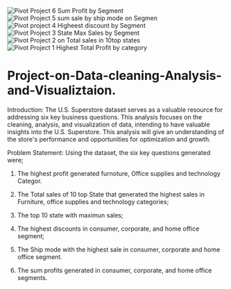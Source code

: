 ![Pivot Project 6 Sum Profit by Segment](https://github.com/Tonyigba/Project-on-Data-cleaning-Analysis-and-Visualiztaion/assets/143624967/280f80df-aeed-43ef-ac08-747136c92312)
![Pivot Project 5 sum sale by ship mode on Segmen](https://github.com/Tonyigba/Project-on-Data-cleaning-Analysis-and-Visualiztaion/assets/143624967/605892a2-e89a-4944-aff1-030475cbb222)
![Pivot project 4 Higheest discount by Segment](https://github.com/Tonyigba/Project-on-Data-cleaning-Analysis-and-Visualiztaion/assets/143624967/68957b19-36f6-4ad0-a9ab-b74a368ea315)
![Pivot Project 3 State Max Sales by Segment](https://github.com/Tonyigba/Project-on-Data-cleaning-Analysis-and-Visualiztaion/assets/143624967/113a524a-6d2e-4ab3-9c32-ab31d07191a1)
![Pivot Project 2 on Total sales in 10top states](https://github.com/Tonyigba/Project-on-Data-cleaning-Analysis-and-Visualiztaion/assets/143624967/0b5e26b7-0692-4f5b-8a7c-8447acc97f54)
![Pivot Project 1 Highest Total Profit by category](https://github.com/Tonyigba/Project-on-Data-cleaning-Analysis-and-Visualiztaion/assets/143624967/a174ae68-44c3-4093-ade4-6947facd24fe)
# Project-on-Data-cleaning-Analysis-and-Visualiztaion.
Introduction:
The U.S. Superstore dataset serves as a valuable resource for addressing six key business questions. This analysis focuses on the cleaning, analysis, and visualization of data, intending to have valuable insights into the U.S. Superstore. This analysis will give an understanding of the store's performance and opportunities for optimization and growth.

Problem Statement:
Using the dataset, the six key questions generated were;

1. The highest profit generated furnoture, Office supplies and technology Categor.

2. The Total sales of 10 top State that generated the highest sales in Furniture, office supplies and technology categories;

3. The top 10 state with maximun sales;

4. The highest discounts in consumer, corporate, and home office segment;

5. The Ship mode with the highest sale in consumer, corporate and home office segment.

6. The sum profits generated in consumer, corporate, and home office segments.
